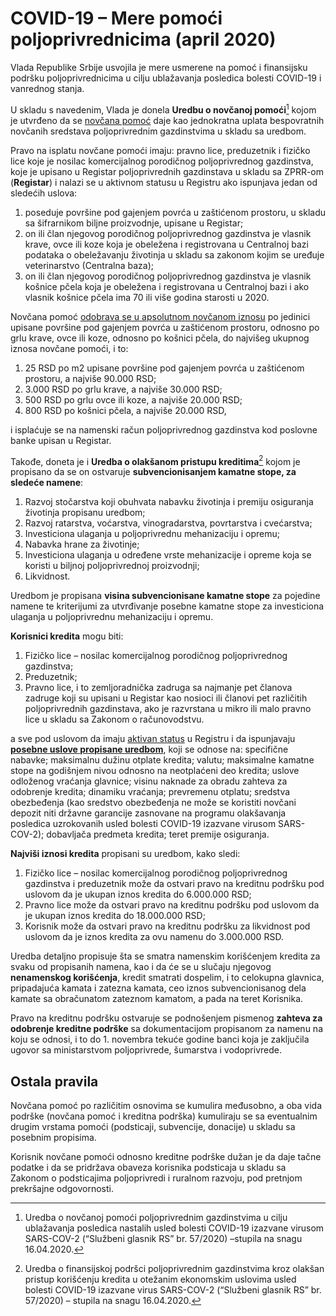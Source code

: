# COVID-19 – Mere pomoći poljoprivrednicima (april 2020)

Vlada Republike Srbije usvojila je mere usmerene na pomoć i finansijsku podršku poljoprivrednicima u cilju ublažavanja posledica bolesti COVID-19 i vanrednog stanja.

U skladu s navedenim, Vlada je donela **Uredbu o novčanoj pomoći**[^1] kojom je utvrđeno da se <u>novčana pomoć</u> daje kao jednokratna uplata bespovratnih novčanih sredstava poljoprivrednim gazdinstvima u skladu sa uredbom.

Pravo na isplatu novčane pomoći imaju: pravno lice, preduzetnik i fizičko lice koje je nosilac komercijalnog porodičnog poljoprivrednog gazdinstva, koje je upisano u Registar poljoprivrednih gazdinstava u skladu sa ZPRR-om (**Registar**) i nalazi se u aktivnom statusu u Registru ako ispunjava jedan od sledećih uslova:

1. poseduje površine pod gajenjem povrća u zaštićenom prostoru, u skladu sa šifrarnikom biljne proizvodnje, upisane u Registar;
1. on ili član njegovog porodičnog poljoprivrednog gazdinstva je vlasnik krave, ovce ili koze koja je obeležena i registrovana u Centralnoj bazi podataka o obeležavanju životinja u skladu sa zakonom kojim se uređuje veterinarstvo (Centralna baza);
1. on ili član njegovog porodičnog poljoprivrednog gazdinstva je vlasnik košnice pčela koja je obeležena i registrovana u Centralnoj bazi i ako vlasnik košnice pčela ima 70 ili više godina starosti u 2020.

Novčana pomoć <u>odobrava se u apsolutnom novčanom iznosu</u> po jedinici upisane površine pod gajenjem povrća u zaštićenom prostoru, odnosno po grlu krave, ovce ili koze, odnosno po košnici pčela, do najvišeg ukupnog iznosa novčane pomoći, i to:

1. 25 RSD po m2 upisane površine pod gajenjem povrća u zaštićenom prostoru, a najviše 90.000 RSD;
1. 3.000 RSD po grlu krave, a najviše 30.000 RSD;
1. 500 RSD po grlu ovce ili koze, a najviše 20.000 RSD;
1. 800 RSD po košnici pčela, a najviše 20.000 RSD,

i isplaćuje se na namenski račun poljoprivrednog gazdinstva kod poslovne banke upisan u Registar.

Takođe, doneta je i **Uredba o olakšanom pristupu kreditima**[^2] kojom je propisano da se on ostvaruje **subvencionisanjem kamatne stope, za sledeće namene**:

1. Razvoj stočarstva koji obuhvata nabavku životinja i premiju osiguranja životinja propisanu uredbom;
1. Razvoj ratarstva, voćarstva, vinogradarstva, povrtarstva i cvećarstva;
1. Investiciona ulaganja u poljoprivrednu mehanizaciju i opremu;
1. Nabavka hrane za životinje;
1. Investiciona ulaganja u određene vrste mehanizacije i opreme koja se koristi u biljnoj poljoprivrednoj proizvodnji;
1. Likvidnost.

Uredbom je propisana **visina subvencionisane kamatne stope** za pojedine namene te kriterijumi za utvrđivanje posebne kamatne stope za investiciona ulaganja u poljoprivrednu mehanizaciju i opremu.

**Korisnici kredita** mogu biti:

1. Fizičko lice – nosilac komercijalnog porodičnog poljoprivrednog gazdinstva;
1. Preduzetnik;
1. Pravno lice, i to zemljoradnička zadruga sa najmanje pet članova zadruge koji su upisani u Registar kao nosioci ili članovi pet različitih poljoprivrednih gazdinstava, ako je razvrstana u mikro ili malo pravno lice u skladu sa Zakonom o računovodstvu.

a sve pod uslovom da imaju <u>aktivan status</u> u Registru i da ispunjavaju <u>**posebne uslove propisane uredbom**</u>, koji se odnose na: specifične nabavke; maksimalnu dužinu otplate kredita; valutu; maksimalne kamatne stope na godišnjem nivou odnosno na neotplaćeni deo kredita; uslove odloženog vraćanja glavnice; visinu naknade za obradu zahteva za odobrenje kredita; dinamiku vraćanja; prevremenu otplatu; sredstva obezbeđenja (kao sredstvo obezbeđenja ne može se koristiti novčani depozit niti državne garancije zasnovane na programu olakšavanja posledica uzrokovanih usled bolesti COVID-19 izazvane virusom SARS-COV-2); dobavljača predmeta kredita; teret premije osiguranja.

**Najviši iznosi kredita** propisani su uredbom, kako sledi:

1. Fizičko lice – nosilac komercijalnog porodičnog poljoprivrednog gazdinstva i preduzetnik može da ostvari pravo na kreditnu podršku pod uslovom da je ukupan iznos kredita do 6.000.000 RSD;
1. Pravno lice može da ostvari pravo na kreditnu podršku pod uslovom da je ukupan iznos kredita do 18.000.000 RSD;
1. Korisnik može da ostvari pravo na kreditnu podršku za likvidnost pod uslovom da je iznos kredita za ovu namenu do 3.000.000 RSD.

Uredba detaljno propisuje šta se smatra namenskim korišćenjem kredita za svaku od propisanih namena, kao i da će se u slučaju njegovog **nenamenskog korišćenja**, kredit smatrati dospelim, i to celokupna glavnica, pripadajuća kamata i zatezna kamata, ceo iznos subvencionisanog dela kamate sa obračunatom zateznom kamatom, a pada na teret Korisnika.

Pravo na kreditnu podršku ostvaruje se podnošenjem pismenog **zahteva za odobrenje kreditne podrške** sa dokumentacijom propisanom za namenu na koju se odnosi, i to do 1. novembra tekuće godine banci koja je zaključila ugovor sa ministarstvom poljoprivrede, šumarstva i vodoprivrede.

## Ostala pravila

Novčana pomoć po različitim osnovima se kumulira međusobno, a oba vida podrške (novčana pomoć i kreditna podrška) kumuliraju se sa eventualnim drugim vrstama pomoći (podsticaji, subvencije, donacije) u skladu sa posebnim propisima.

Korisnik novčane pomoći odnosno kreditne podrške dužan je da daje tačne podatke i da se pridržava obaveza korisnika podsticaja u skladu sa Zakonom o podsticajima poljoprivredi i ruralnom razvoju, pod pretnjom prekršajne odgovornosti.

[^1]: Uredba o novčanoj pomoći poljoprivrednim gazdinstvima u cilju ublažavanja posledica nastalih usled bolesti COVID-19 izazvane virusom SARS-COV-2 (“Službeni glasnik RS” br. 57/2020) –stupila na snagu 16.04.2020.
[^2]: Uredba o finansijskoj podršci poljoprivrednim gazdinstvima kroz olakšan pristup korišćenju kredita u otežanim ekonomskim uslovima usled bolesti COVID-19 izazvane virus SARS-COV-2 (“Službeni glasnik RS” br. 57/2020) – stupila na snagu 16.04.2020.
